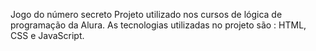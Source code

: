 Jogo do número secreto
Projeto utilizado nos cursos de lógica de programação da Alura.
As tecnologias utilizadas no projeto são : HTML, CSS e JavaScript.

